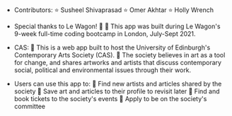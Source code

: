 - Contributors:
⭐️ Susheel Shivaprasad
⭐️ Omer Akhtar
⭐️ Holly Wrench

- Special thanks to Le Wagon! 🥰
🚗 This app was built during Le Wagon's 9-week full-time coding bootcamp in London, July-Sept 2021.

- CAS:
🎨 This is a web app built to host the University of Edinburgh's Contemporary Arts Society (CAS).
🎨 The society believes in art as a tool for change, and shares artworks and artists that discuss contemporary social, political and environmental issues through their work.

- Users can use this app to:
💟 Find new artists and articles shared by the society
💟 Save art and articles to their profile to revisit later
💟 Find and book tickets to the society's events
💟 Apply to be on the society's committee
